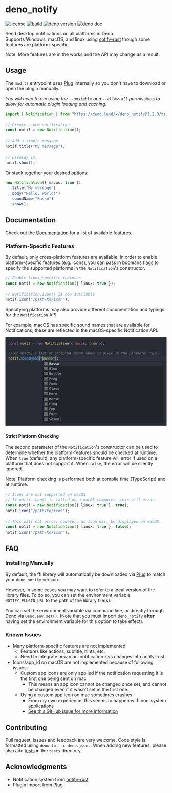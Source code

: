 # deno_notify

[![license](https://img.shields.io/github/license/Pandawan/deno_notify)](https://github.com/Pandawan/deno_notify/blob/master/LICENSE)
[![build](https://img.shields.io/github/workflow/status/Pandawan/deno_notify/Build)](https://github.com/Pandawan/deno_notify/actions)
[![deno version](https://img.shields.io/badge/deno-1.20.0-success)](https://github.com/denoland/deno)
[![deno doc](https://doc.deno.land/badge.svg)](https://doc.deno.land/https/deno.land/x/deno_notify/ts/mod.ts)

Send desktop notifications on all platforms in Deno.\
Supports Windows, macOS, and linux using
[notify-rust](https://github.com/hoodie/notify-rust) though some features are
platform-specific.

Note: More features are in the works and the API may change as a result.

## Usage

The `mod.ts` entrypoint uses [Plug](https://github.com/denosaurs/plug)
internally so you don't have to download or open the plugin manually.

_You will need to run using the `--unstable` and `--allow-all` permissions to
allow for automatic plugin loading and caching._

```ts
import { Notification } from "https://deno.land/x/deno_notify@1.2.0/ts/mod.ts";

// Create a new notification
const notif = new Notification();

// Add a simple message
notif.title("My message");

// Display it
notif.show();
```

Or stack together your desired options:

```ts
new Notification({ macos: true })
  .title("My message")
  .body("Hello, World!")
  .soundName("Basso")
  .show();
```

## Documentation

Check out the
[Documentation](https://doc.deno.land/https/deno.land/x/deno_notify/ts/mod.ts)
for a list of available features.

### Platform-Specific Features

By default, only cross-platform features are available. In order to enable
platform-specific features (e.g. icons), you can pass in booleans flags to
specify the supported platforms in the `Notification`'s constructor.

```ts
// Enable linux-specific-features
const notif = new Notification({ linux: true });

// Notification.icon() is now available
notif.icon("/path/to/icon");
```

Specifying platforms may also provide different documentation and typings for
the `Notification` API.

For example, macOS has specific sound names that are available for
Notifications; these are reflected in the macOS-specific Notification API.

![IntelliSense Suggesting MacOS Sound Names When Calling Notification.soundName()](./images/macos_soundName_typings.png)

#### Strict Platform Checking

The second parameter of the `Notification`'s constructor can be used to
determine whether the platform-features should be checked at runtime. When
`true` (default), any platform-specific feature will error if used on a platform
that does not support it. When `false`, the error will be silently ignored.

Note: Platform checking is performed both at compile time (TypeScript) and at
runtime.

```ts
// Icons are not supported on macOS
// If notif.icon() is called on a macOS computer, this will error.
const notif = new Notification({ linux: true }, true);
notif.icon("/path/to/icon");

// This will not error; however, no icon will be displayed on macOS.
const notif = new Notification({ linux: true }, false);
notif.icon("/path/to/icon");
```

## FAQ

### Installing Manually

By default, the ffi library will automatically be downloaded via
[Plug](https://github.com/denosaurs/plug) to match your `deno_notify` version.

However, in some cases you may want to refer to a local version of the library
files. To do so, you can set the environment variable `NOTIFY_PLUGIN_URL` to the
path of the library file(s).

You can set the environment variable via command line, or directly through Deno
via `Deno.env.set()`. (Note that you must import `deno_notify` **after** having
set the environment variable for this option to take effect).

### Known Issues

- Many platform-specific features are not implemented
  - Features like actions, subtitle, hints, etc.
  - Need to integrate new mac-notification-sys changes into notify-rust
- Icons/app_id on macOS are not implemented because of following issues:
  - Custom app icons are only applied if the notification requesting it is the
    first one being sent on mac
    - This means an app icon cannot be changed once set, and cannot be changed
      even if it wasn't set in the first one.
  - Using a custom app icon on mac sometimes crashes
    - From my own experience, this seems to happen with non-system applications
    - [See this GitHub issue for more information](https://github.com/h4llow3En/mac-notification-sys/issues/8)

## Contributing

Pull request, issues and feedback are very welcome. Code style is formatted
using `deno fmt -c deno.jsonc`. When adding new features, please also add
[tests](https://deno.land/manual/testing) in the `tests` directory.

## Acknowledgments

- Notification system from [notify-rust](https://github.com/hoodie/notify-rust)
- Plugin import from [Plug](https://github.com/denosaurs/plug)
